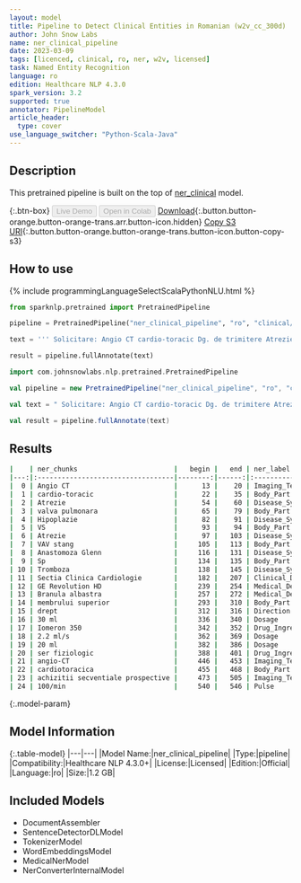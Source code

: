 ```yaml
---
layout: model
title: Pipeline to Detect Clinical Entities in Romanian (w2v_cc_300d)
author: John Snow Labs
name: ner_clinical_pipeline
date: 2023-03-09
tags: [licenced, clinical, ro, ner, w2v, licensed]
task: Named Entity Recognition
language: ro
edition: Healthcare NLP 4.3.0
spark_version: 3.2
supported: true
annotator: PipelineModel
article_header:
  type: cover
use_language_switcher: "Python-Scala-Java"
---
```


## Description

This pretrained pipeline is built on the top of [ner_clinical](https://nlp.johnsnowlabs.com/2022/07/01/ner_clinical_ro_3_0.html) model.

{:.btn-box}
<button class="button button-orange" disabled>Live Demo</button>
<button class="button button-orange" disabled>Open in Colab</button>
[Download](https://s3.amazonaws.com/auxdata.johnsnowlabs.com/clinical/models/ner_clinical_pipeline_ro_4.3.0_3.2_1678384416326.zip){:.button.button-orange.button-orange-trans.arr.button-icon.hidden}
[Copy S3 URI](s3://auxdata.johnsnowlabs.com/clinical/models/ner_clinical_pipeline_ro_4.3.0_3.2_1678384416326.zip){:.button.button-orange.button-orange-trans.button-icon.button-copy-s3}

## How to use



<div class="tabs-box" markdown="1">
{% include programmingLanguageSelectScalaPythonNLU.html %}

```python
from sparknlp.pretrained import PretrainedPipeline

pipeline = PretrainedPipeline("ner_clinical_pipeline", "ro", "clinical/models")

text = ''' Solicitare: Angio CT cardio-toracic Dg. de trimitere Atrezie de valva pulmonara. Hipoplazie VS. Atrezie VAV stang. Anastomoza Glenn. Sp. Tromboza la nivelul anastomozei. Trimis de: Sectia Clinica Cardiologie (dr. Sue T.) Procedura Aparat GE Revolution HD. Branula albastra montata la nivelul membrului superior drept. Se administreaza 30 ml Iomeron 350 cu flux 2.2 ml/s, urmate de 20 ml ser fiziologic cu acelasi flux. Se efectueaza o examinare angio-CT cardiotoracica cu achizitii secventiale prospective la o frecventa cardiaca medie de 100/min.'''

result = pipeline.fullAnnotate(text)
```
```scala
import com.johnsnowlabs.nlp.pretrained.PretrainedPipeline

val pipeline = new PretrainedPipeline("ner_clinical_pipeline", "ro", "clinical/models")

val text = " Solicitare: Angio CT cardio-toracic Dg. de trimitere Atrezie de valva pulmonara. Hipoplazie VS. Atrezie VAV stang. Anastomoza Glenn. Sp. Tromboza la nivelul anastomozei. Trimis de: Sectia Clinica Cardiologie (dr. Sue T.) Procedura Aparat GE Revolution HD. Branula albastra montata la nivelul membrului superior drept. Se administreaza 30 ml Iomeron 350 cu flux 2.2 ml/s, urmate de 20 ml ser fiziologic cu acelasi flux. Se efectueaza o examinare angio-CT cardiotoracica cu achizitii secventiale prospective la o frecventa cardiaca medie de 100/min."

val result = pipeline.fullAnnotate(text)
```
</div>

## Results

```bash
|    | ner_chunks                        |   begin |   end | ner_label                 |   confidence |
|---:|:----------------------------------|--------:|------:|:--------------------------|-------------:|
|  0 | Angio CT                          |      13 |    20 | Imaging_Test              |     0.92675  |
|  1 | cardio-toracic                    |      22 |    35 | Body_Part                 |     0.9854   |
|  2 | Atrezie                           |      54 |    60 | Disease_Syndrome_Disorder |     0.9985   |
|  3 | valva pulmonara                   |      65 |    79 | Body_Part                 |     0.9271   |
|  4 | Hipoplazie                        |      82 |    91 | Disease_Syndrome_Disorder |     0.9926   |
|  5 | VS                                |      93 |    94 | Body_Part                 |     0.9984   |
|  6 | Atrezie                           |      97 |   103 | Disease_Syndrome_Disorder |     0.9607   |
|  7 | VAV stang                         |     105 |   113 | Body_Part                 |     0.94825  |
|  8 | Anastomoza Glenn                  |     116 |   131 | Disease_Syndrome_Disorder |     0.9787   |
|  9 | Sp                                |     134 |   135 | Body_Part                 |     0.8138   |
| 10 | Tromboza                          |     138 |   145 | Disease_Syndrome_Disorder |     0.9986   |
| 11 | Sectia Clinica Cardiologie        |     182 |   207 | Clinical_Dept             |     0.8721   |
| 12 | GE Revolution HD                  |     239 |   254 | Medical_Device            |     0.999133 |
| 13 | Branula albastra                  |     257 |   272 | Medical_Device            |     0.98465  |
| 14 | membrului superior                |     293 |   310 | Body_Part                 |     0.9793   |
| 15 | drept                             |     312 |   316 | Direction                 |     0.7679   |
| 16 | 30 ml                             |     336 |   340 | Dosage                    |     0.99775  |
| 17 | Iomeron 350                       |     342 |   352 | Drug_Ingredient           |     0.9878   |
| 18 | 2.2 ml/s                          |     362 |   369 | Dosage                    |     0.9599   |
| 19 | 20 ml                             |     382 |   386 | Dosage                    |     0.99515  |
| 20 | ser fiziologic                    |     388 |   401 | Drug_Ingredient           |     0.9802   |
| 21 | angio-CT                          |     446 |   453 | Imaging_Test              |     0.9843   |
| 22 | cardiotoracica                    |     455 |   468 | Body_Part                 |     0.9995   |
| 23 | achizitii secventiale prospective |     473 |   505 | Imaging_Technique         |     0.8514   |
| 24 | 100/min                           |     540 |   546 | Pulse                     |     0.8501   |
```

{:.model-param}
## Model Information

{:.table-model}
|---|---|
|Model Name:|ner_clinical_pipeline|
|Type:|pipeline|
|Compatibility:|Healthcare NLP 4.3.0+|
|License:|Licensed|
|Edition:|Official|
|Language:|ro|
|Size:|1.2 GB|

## Included Models

- DocumentAssembler
- SentenceDetectorDLModel
- TokenizerModel
- WordEmbeddingsModel
- MedicalNerModel
- NerConverterInternalModel